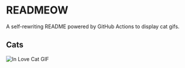 # READMEOW

A self-rewriting README powered by GitHub Actions to display cat gifs.

## Cats

![In Love Cat GIF](https://media0.giphy.com/media/v1.Y2lkPTlhY2QwMmRhM29nbmcydDZndmNhaDZsNnMycHZhOGs1anFob2htMzBpOTFwanRsbiZlcD12MV9naWZzX3NlYXJjaCZjdD1n/MDJ9IbxxvDUQM/200.gif)
